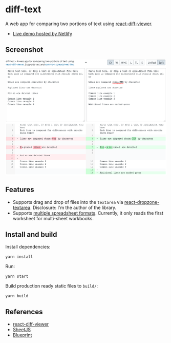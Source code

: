 # diff-text

A web app for comparing two portions of text using [react-diff-viewer](https://github.com/praneshr/react-diff-viewer).

- [Live demo hosted by Netlify](https://diff-text.netlify.app/)

## Screenshot

![Screenshot](https://github.com/andygock/diff-text/blob/master/screenshots/diff-text-screenshot.png?raw=true)

## Features

- Supports drag and drop of files into the `textarea` via [react-dropzone-textarea](https://github.com/andygock/react-dropzone-textarea). Disclosure: I'm the author of the library.
- Supports [multiple spreadsheet formats](https://github.com/sheetjs/sheetjs#file-formats). Currently, it only reads the first worksheet for multi-sheet workbooks.

## Install and build

Install dependencies:

    yarn install

Run:

    yarn start

Build production ready static files to `build/`:

    yarn build

## References

- [react-diff-viewer](https://github.com/praneshr/react-diff-viewer)
- [SheetJS](https://github.com/sheetjs/sheetjs)
- [Blueprint](https://blueprintjs.com/docs/)
